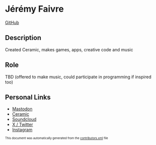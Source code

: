 # Jérémy Faivre
[GitHub](https://github.com/jeremyfa)
## Description
Created Ceramic, makes games, apps, creative code and music

## Role
TBD (offered to make music, could participate in programming if inspired too)


## Personal Links
- [Mastodon](https://mastodon.gamedev.place/@jeremyfa)
- [Ceramic](https://ceramic-engine.com)
- [Soundcloud](https://soundcloud.com/jeremyfa)
- [X / Twitter](https://x.com/jeremyfaivre)
- [Instagram](https://instagram.com/jeremyfa)


<sup><sub>This document was automatically generated from the [contributors.xml](https://github.com/haxecollab/ludum-dare-56/blob/main/contributors.xml) file</sub></sup>